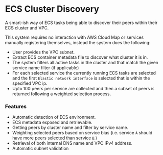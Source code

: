 # ECS Cluster Discovery

A smart-ish way of ECS tasks being able to discover their peers within their ECS cluster and VPC.

This system requires no interaction with AWS Cloud Map or services manually registering themselves, instead the
system does the following:

- User provides the VPC subnet.
- Extract ECS container metadata file to discover what cluster it is in.
- The system filters all active tasks in the cluster and that match the given service name filter (if applicable)
- For each selected service the currently running ECS tasks are selected and the first `Elastic network interface`
  is selected that is within the specified VPC ip.
- Upto 100 peers per service are collected and then a subset of peers is returned following a weighted selection
  process.

### Features

- Automatic detection of ECS environment.
- ECS metadata exposed and retrievable.
- Getting peers by cluster name and filter by service name.
- Weighting selected peers based on service bias (i.e. service `A` should have more peers selected than service `B`.)
- Retrieval of both internal DNS name and VPC IPv4 address.
- Automatic subnet validation
